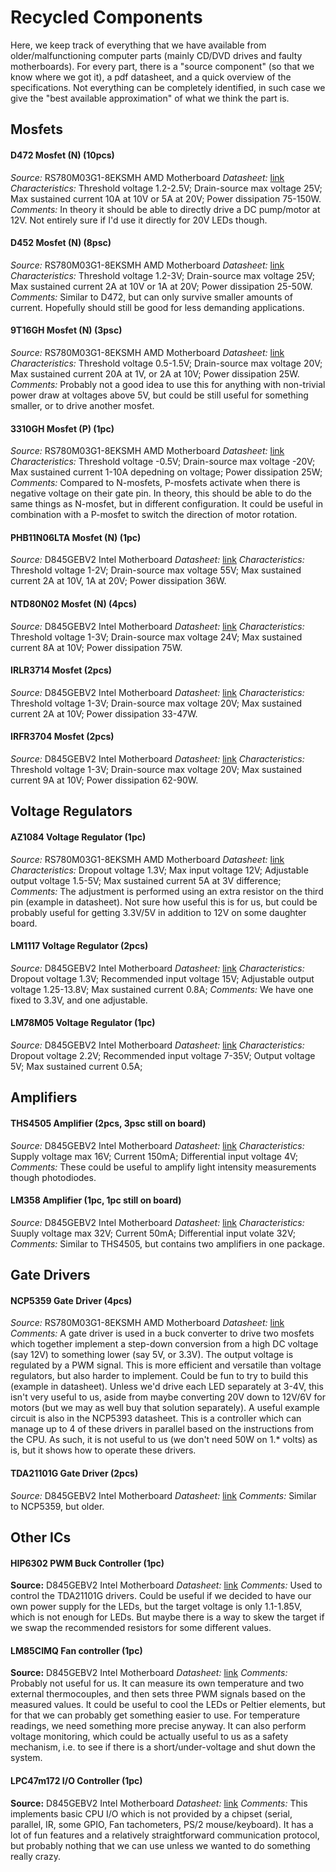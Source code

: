 # Recycled Components

Here, we keep track of everything that we have available from older/malfunctioning computer parts (mainly CD/DVD drives and faulty motherboards). For every part, there is a "source component" (so that we know where we got it), a pdf datasheet, and a quick overview of the specifications. Not everything can be completely identified, in such case we give the "best available approximation" of what we think the part is.

## Mosfets

#### D472 Mosfet (N) (10pcs)

*Source:* RS780M03G1-8EKSMH AMD Motherboard
*Datasheet:* [link](./mosfet-d472.pdf)
*Characteristics:* Threshold voltage 1.2-2.5V; Drain-source max voltage 25V; Max sustained current 10A at 10V or 5A at 20V; Power dissipation 75-150W.
*Comments:* In theory it should be able to directly drive a DC pump/motor at 12V. Not entirely sure if I'd use it directly for 20V LEDs though.

#### D452 Mosfet (N) (8psc)

*Source:* RS780M03G1-8EKSMH AMD Motherboard
*Datasheet:* [link](./mosfet-d452.pdf)
*Characteristics:* Threshold voltage 1.2-3V; Drain-source max voltage 25V; Max sustained current 2A at 10V or 1A at 20V; Power dissipation 25-50W.
*Comments:* Similar to D472, but can only survive smaller amounts of current. Hopefully should still be good for less demanding applications.

#### 9T16GH Mosfet (N) (3psc)

*Source:* RS780M03G1-8EKSMH AMD Motherboard
*Datasheet:* [link](./mosfet-9t16gh.pdf)
*Characteristics:* Threshold voltage 0.5-1.5V; Drain-source max voltage 20V; Max sustained current 20A at 1V, or 2A at 10V; Power dissipation 25W.
*Comments:* Probably not a good idea to use this for anything with non-trivial power draw at voltages above 5V, but could be still useful for something smaller, or to drive another mosfet.

#### 3310GH Mosfet (P) (1pc)

*Source:* RS780M03G1-8EKSMH AMD Motherboard
*Datasheet:* [link](./mosfet-3310gh.pdf)
*Characteristics:* Threshold voltage -0.5V; Drain-source max voltage -20V; Max sustained current 1-10A depedning on voltage; Power dissipation 25W;
*Comments:* Compared to N-mosfets, P-mosfets activate when there is negative voltage on their gate pin. In theory, this should be able to do the same things as N-mosfet, but in different configuration. It could be useful in combination with a P-mosfet to switch the direction of motor rotation.

#### PHB11N06LTA Mosfet (N) (1pc)

*Source:* D845GEBV2 Intel Motherboard
*Datasheet:* [link](./mosfet-phb11n06lta.pdf)
*Characteristics:* Threshold voltage 1-2V; Drain-source max voltage 55V; Max sustained current 2A at 10V, 1A at 20V; Power dissipation 36W.

#### NTD80N02 Mosfet (N) (4pcs)

*Source:* D845GEBV2 Intel Motherboard
*Datasheet:* [link](./mosfet-ntd80n02.pdf)
*Characteristics:* Threshold voltage 1-3V; Drain-source max voltage 24V; Max sustained current 8A at 10V; Power dissipation 75W.

#### IRLR3714 Mosfet (2pcs)

*Source:* D845GEBV2 Intel Motherboard
*Datasheet:* [link](./mosfet-irlr3714.pdf)
*Characteristics:* Threshold voltage 1-3V; Drain-source max voltage 20V; Max sustained current 2A at 10V; Power dissipation 33-47W.

#### IRFR3704 Mosfet (2pcs)

*Source:* D845GEBV2 Intel Motherboard
*Datasheet:* [link](./mosfet-irfr3704.pdf)
*Characteristics:* Threshold voltage 1-3V; Drain-source max voltage 20V; Max sustained current 9A at 10V; Power dissipation 62-90W.

## Voltage Regulators

#### AZ1084 Voltage Regulator (1pc)

*Source:* RS780M03G1-8EKSMH AMD Motherboard
*Datasheet:* [link](./voltage-regulator-az1084.pdf)
*Characteristics:* Dropout voltage 1.3V; Max input voltage 12V; Adjustable output voltage 1.5-5V; Max sustained current 5A at 3V difference;
*Comments:* The adjustment is performed using an extra resistor on the third pin (example in datasheet). Not sure how useful this is for us, but could be probably useful for getting 3.3V/5V in addition to 12V on some daughter board.

#### LM1117 Voltage Regulator (2pcs)

*Source:* D845GEBV2 Intel Motherboard
*Datasheet:* [link](./voltage-regulator-lm1117.pdf)
*Characteristics:* Dropout voltage 1.3V; Recommended input voltage 15V; Adjustable output voltage 1.25-13.8V; Max sustained current 0.8A;
*Comments:* We have one fixed to 3.3V, and one adjustable.

#### LM78M05 Voltage Regulator (1pc)

*Source:* D845GEBV2 Intel Motherboard
*Datasheet:* [link](./voltage-regulator-lm78m05.pdf)
*Characteristics:* Dropout voltage 2.2V; Recommended input voltage 7-35V; Output voltage 5V; Max sustained current 0.5A;

## Amplifiers

#### THS4505 Amplifier (2pcs, 3psc still on board)

*Source:* D845GEBV2 Intel Motherboard
*Datasheet:* [link](./amplifier-ths4505.pdf)
*Characteristics:* Supply voltage max 16V; Current 150mA; Differential input voltage 4V;
*Comments:* These could be useful to amplify light intensity measurements though photodiodes.

#### LM358 Amplifier (1pc, 1pc still on board)

*Source:* D845GEBV2 Intel Motherboard
*Datasheet:* [link](./amplifier-lm358.pdf)
*Characteristics:* Suuply voltage max 32V; Current 50mA; Differential input volate 32V;
*Comments:* Similar to THS4505, but contains two amplifiers in one package.

## Gate Drivers

#### NCP5359 Gate Driver (4pcs)

*Source:* RS780M03G1-8EKSMH AMD Motherboard
*Datasheet:* [link](./ncp5359-gate-driver.pdf)
*Comments:* A gate driver is used in a buck converter to drive two mosfets which together implement a step-down conversion from a high DC voltage (say 12V) to something lower (say 5V, or 3.3V). The output voltage is regulated by a PWM signal. This is more efficient and versatile than voltage regulators, but also harder to implement. Could be fun to try to build this (example in datasheet). Unless we'd drive each LED separately at 3-4V, this isn't very useful to us, aside from maybe converting 20V down to 12V/6V for motors (but we may as well buy that solution separately). A useful example circuit is also in the NCP5393 datasheet. This is a controller which can manage up to 4 of these drivers in parallel based on the instructions from the CPU. As such, it is not useful to us (we don't need 50W on 1.\* volts) as is, but it shows how to operate these drivers.

#### TDA21101G Gate Driver (2pcs)

*Source:* D845GEBV2 Intel Motherboard
*Datasheet:* [link](./tda21101g-gate-driver.pdf)
*Comments:* Similar to NCP5359, but older.

## Other ICs

#### HIP6302 PWM Buck Controller (1pc)

**Source:** D845GEBV2 Intel Motherboard
*Datasheet:* [link](./hip6302-buch-controller.pdf)
*Comments:* Used to control the TDA21101G drivers. Could be useful if we decided to have our own power supply for the LEDs, but the target voltage is only 1.1-1.85V, which is not enough for LEDs. But maybe there is a way to skew the target if we swap the recommended resistors for some different values.

#### LM85CIMQ Fan controller (1pc)

**Source:** D845GEBV2 Intel Motherboard
*Datasheet:* [link](./lm85cimq-fan-controller.pdf)
*Comments:* Probably not useful for us. It can measure its own temperature and two external thermocouples, and then sets three PWM signals based on the measured values. It could be useful to cool the LEDs or Peltier elements, but for that we can probably get something easier to use. For temperature readings, we need something more precise anyway. It can also perform voltage monitoring, which could be actually useful to us as a safety mechanism, i.e. to see if there is a short/under-voltage and shut down the system.

#### LPC47m172 I/O Controller (1pc)

**Source:** D845GEBV2 Intel Motherboard
*Datasheet:* [link](./lpc47m172-io-controller.pdf)
*Comments:* This implements basic CPU I/O which is not provided by a chipset (serial, parallel, IR, some GPIO, Fan tachometers, PS/2 mouse/keyboard). It has a lot of fun features and a relatively straightforward communication protocol, but probably nothing that we can use unless we wanted to do something really crazy.

